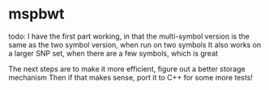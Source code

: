 # mspbwt

todo:
I have the first part working, in that the multi-symbol version is the same as the two symbol version, when run on two symbols
It also works on a larger SNP set, when there are a few symbols, which is great

The next steps are to make it more efficient, figure out a better storage mechanism
Then if that makes sense, port it to C++ for some more tests!
